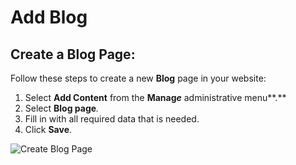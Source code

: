 # Add Blog

## Create a Blog Page:

Follow these steps to create a new **Blog** page in your website:

1. Select **Add Content** from the **Manag**_**e**_ administrative menu**.**
2. Select **Blog page**_._
3. Fill in with all required data that is needed.
4. Click **Save**.&#x20;

![Create Blog Page](../../../.gitbook/assets/Create\_Blog\_post\_test\_qa\_varbase\_8\_8\_x\_development\_13\_07\_2020.png)
